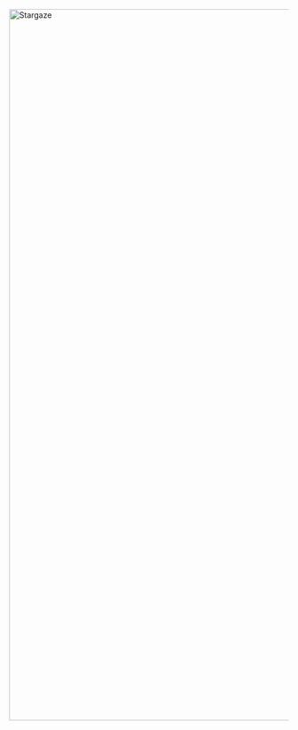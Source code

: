 <img width="1280" alt="Stargaze" src="https://user-images.githubusercontent.com/86729290/197390146-3ac5fd82-181f-4afc-81d8-c21ffc111f1a.png">
